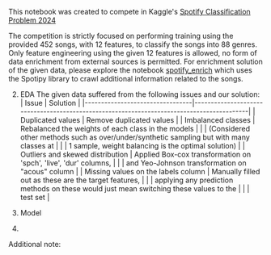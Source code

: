 This notebook was created to compete in Kaggle's [Spotify Classification Problem 2024](https://www.kaggle.com/competitions/cs9856-spotify-classification-problem-2024)

The competition is strictly focused on performing training using the provided 452 songs, with 12 features, to classify the songs into 88 genres. Only feature engineering using the given 12 features is allowed, no form of data enrichment from external sources is permitted. For enrichment solution of the given data, please explore the notebook [spotify_enrich]([url](https://github.com/trduc97/Spotify_classification/blob/main/spotify_enrich.ipynb)) which uses the Spotipy library to crawl additional information related to the songs. 

2. EDA 
The given data suffered from the following issues and our solution:
| Issue                           | Solution                                                                                   |
|---------------------------------|-------------------------------------------------------------------------------------------|
| Duplicated values              | Remove duplicated values                                                                  |
| Imbalanced classes             | Rebalanced the weights of each class in the models                                       |
|                                 | (Considered other methods such as over/under/synthetic sampling but with many classes at |
|                                 | 1 sample, weight balancing is the optimal solution)                                       |
| Outliers and skewed distribution | Applied Box-cox transformation on 'spch', 'live', 'dur' columns,                         |
|                                 | and Yeo-Johnson transformation on "acous" column                                         |
| Missing values on the labels column | Manually filled out as these are the target features,                                    |
|                                 | applying any prediction methods on these would just mean switching these values to the   |
|                                 | test set                                                                                   |


3. Model
4. 


Additional note: 
